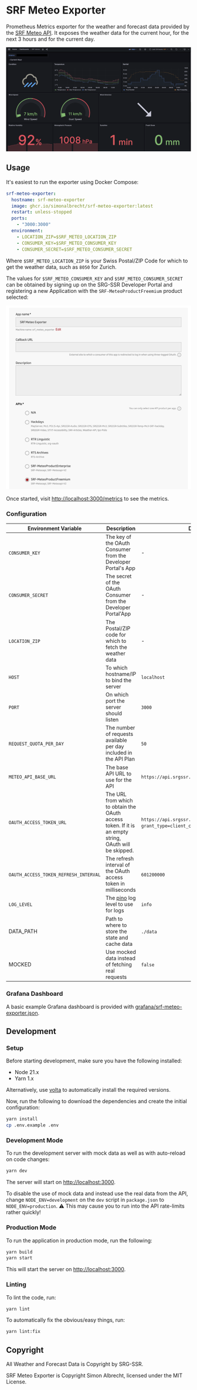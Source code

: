 # SRF Meteo Exporter

Prometheus Metrics exporter for the weather and forecast data provided by the [SRF Meteo API](https://developer.srgssr.ch/api-catalog/srf-weather). It exposes the weather data for the current hour, for the next 3 hours and for the current day.

![Grafana Dashboard](docs/grafana-dashboard.png)

## Usage
It's easiest to run the exporter using Docker Compose:

```yml
srf-meteo-exporter:
  hostname: srf-meteo-exporter
  image: ghcr.io/simonalbrecht/srf-meteo-exporter:latest
  restart: unless-stopped
  ports:
    - "3000:3000"
  environment:
    - LOCATION_ZIP=$SRF_METEO_LOCATION_ZIP
    - CONSUMER_KEY=$SRF_METEO_CONSUMER_KEY
    - CONSUMER_SECRET=$SRF_METEO_CONSUMER_SECRET
```
Where `$SRF_METEO_LOCATION_ZIP` is your Swiss Postal/ZIP Code for which to get the weather data, such as `8050` for Zurich.

The values for `$SRF_METEO_CONSUMER_KEY` and `$SRF_METEO_CONSUMER_SECRET` can be obtained by signing up on the SRG-SSR Developer Portal and registering a new Application with the `SRF-MeteoProductFreemium` product selected:

![Registering app on Dev Portal](docs/srg-ssr-dev-portal-app.png)

Once started, visit [http://localhost:3000/metrics](http://localhost:3000/metrics) to see the metrics.

### Configuration
| Environment Variable | Description | Default | Required |
| -------------------- | ----------- | ------- | -------- |
| `CONSUMER_KEY` | The key of the OAuth Consumer from the Developer Portal's App | - | ✅ |
| `CONSUMER_SECRET` | The secret of the OAuth Consumer from the Developer Portal'App | - | ✅ |
| `LOCATION_ZIP` | The Postal/ZIP code for which to fetch the weather data | - | ✅ |
| `HOST` | To which hostname/IP to bind the server | `localhost` | ❌ |
| `PORT` | On which port the server should listen | `3000` | ❌ |
| `REQUEST_QUOTA_PER_DAY` | The number of requests available per day included in the API Plan | `50` | ❌ |
| `METEO_API_BASE_URL` | The base API URL to use for the API | `https://api.srgssr.ch/srf-meteo/v2` | ❌ |
| `OAUTH_ACCESS_TOKEN_URL` | The URL from which to obtain the OAuth access token. If it is an empty string, OAuth will be skipped. | `https://api.srgssr.ch/oauth/v1/accesstoken?grant_type=client_credentials` | ❌ |
| `OAUTH_ACCESS_TOKEN_REFRESH_INTERVAL` | The refresh interval of the OAuth access token in milliseconds | `601200000` | ❌ |
| `LOG_LEVEL` | The [pino](https://github.com/pinojs/pino) log level to use for logs | `info` | ❌ |
| DATA_PATH | Path to where to store the state and cache data | `./data` | ❌ |
| MOCKED | Use mocked data instead of fetching real requests | `false` | ❌ |

### Grafana Dashboard
A basic example Grafana dashboard is provided with [grafana/srf-meteo-exporter.json](grafana/srf-meteo-exporter.json).

## Development
### Setup
Before starting development, make sure you have the following installed:

* Node 21.x
* Yarn 1.x

Alternatively, use [volta](https://volta.sh/) to automatically install the required versions.

Now, run the following to download the dependencies and create the initial configuration:

```sh
yarn install
cp .env.example .env
```

### Development Mode
To run the development server with mock data as well as with auto-reload on code changes:

```sh
yarn dev
```

The server will start on [http://localhost:3000](http://localhost:3000).

To disable the use of mock data and instead use the real data from the API, change `NODE_ENV=development` on the `dev` script in `package.json` to `NODE_ENV=production`. ⚠️ This may cause you to run into the API rate-limits rather quickly! 

### Production Mode
To run the application in production mode, run the following:

```sh
yarn build
yarn start
```

This will start the server on [http://localhost:3000](http://localhost:3000).

### Linting
To lint the code, run:

```sh
yarn lint
```

To automatically fix the obvious/easy things, run:

```sh
yarn lint:fix
```

## Copyright
All Weather and Forecast Data is Copyright by SRG-SSR.

SRF Meteo Exporter is Copyright Simon Albrecht, licensed under the MIT License.